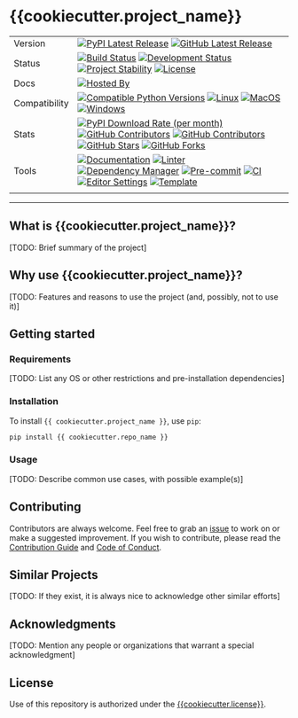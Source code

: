 # {{cookiecutter.project_name}}

| | |
| --- | --- |
| Version | [![PyPI Latest Release](https://img.shields.io/pypi/v/{{cookiecutter.repo_name}}.svg?style=for-the-badge&label=pypi&logo=PyPI&color=darkorange)](https://pypi.org/project/{{cookiecutter.repo_name}}/) [![GitHub Latest Release](https://img.shields.io/github/v/tag/{{cookiecutter.github_user}}/{{cookiecutter.repo_name}}?style=for-the-badge&label=branch&logo=github&color=navy)](https://github.com/{{cookiecutter.github_user}}/{{cookiecutter.repo_name}}/releases)
| Status | [![Build Status](https://img.shields.io/github/actions/workflow/status/{{cookiecutter.github_user}}/{{cookiecutter.repo_name}}/ci.yml?branch=main&label=tests&style=for-the-badge&logo=pytest&color=cadetblue)](https://github.com/{{cookiecutter.github_user}}/{{cookiecutter.repo_name}}/actions/workflows/ci.yml?query=branch%3Amain) [![Development Status](https://img.shields.io/badge/Development-Active-Green?style=for-the-badge&logo=git)](https://www.repostatus.org/#active) [![Project Stability](https://img.shields.io/badge/stability-beta-firebrick?style=for-the-badge&logo=git)](https://www.repostatus.org/#active) [![License](https://img.shields.io/badge/License-Apache_2.0-blue.svg?style=for-the-badge&logo=apache&color=goldenrod)](https://opensource.org/licenses/Apache-2.0)
| Docs | [![Hosted By](https://img.shields.io/badge/hosted_by-github_pages-blue?style=for-the-badge&logo=github&color=navy)](https://{{cookiecutter.github_user}}.github.io/{{cookiecutter.repo_name}})
| Compatibility | [![Compatible Python Versions](https://img.shields.io/pypi/pyversions/{{cookiecutter.repo_name}}?style=for-the-badge&logo=python&color=darkorange)](https://pypi.python.org/pypi/{{cookiecutter.repo_name}}/) [![Linux](https://img.shields.io/badge/linux-maroon?style=for-the-badge&logo=linux&labelColor=gray)](https://www.linux.org/) [![MacOS](https://img.shields.io/badge/macos-yellow?style=for-the-badge&logo=apple&labelColor=gray)](https://www.apple.com/macos/) [![Windows](https://img.shields.io/badge/windows-blue?style=for-the-badge&logo=windows&labelColor=gray)](https://www.microsoft.com/en-us/windows?r=1)
| Stats | [![PyPI Download Rate (per month)](https://img.shields.io/pypi/dm/{{cookiecutter.repo_name}}?style=for-the-badge&logo=pypi&color=darkorange)](https://pypi.org/project/{{cookiecutter.repo_name}}) [![GitHub Contributors](https://img.shields.io/github/contributors/{{cookiecutter.github_user}}/{{cookiecutter.repo_name}}?style=for-the-badge&label=contributors&logo=github&color=darksalmon)](https://github.com/{{cookiecutter.github_user}}/{{cookiecutter.repo_name}}/graphs/contributors) [![GitHub Contributors](https://img.shields.io/github/issues/{{cookiecutter.github_user}}/{{cookiecutter.repo_name}}?style=for-the-badge&label=issues&logo=github&color=deeppink)](https://github.com/{{cookiecutter.github_user}}/{{cookiecutter.repo_name}}/graphs/contributors) [![GitHub Stars](https://img.shields.io/github/stars/{{cookiecutter.github_user}}/{{cookiecutter.repo_name}}?style=for-the-badge&label=Stars&logo=github&color=firebrick)](https://github.com/{{cookiecutter.github_user}}/{{cookiecutter.repo_name}}/stargazers) [![GitHub Forks](https://img.shields.io/github/forks/{{cookiecutter.github_user}}/{{cookiecutter.repo_name}}?style=for-the-badge&label=forks&logo=github&color=coral)](https://github.com/{{cookiecutter.github_user}}/{{cookiecutter.repo_name}}/forks)
| Tools | [![Documentation](https://img.shields.io/badge/MkDocs-magenta?style=for-the-badge&logo=markdown&labelColor=gray)](https://squidfunk.github.io/mkdocs-material/) [![Linter](https://img.shields.io/endpoint?style=for-the-badge&url=https://raw.githubusercontent.com/charliermarsh/Ruff/main/assets/badge/v2.json)](https://github.com/astral-sh/Ruff) [![Dependency Manager](https://img.shields.io/badge/PDM-blueviolet?style=for-the-badge&logo=affinity&labelColor=gray)](https://PDM.fming.dev) [![Pre-commit](https://img.shields.io/badge/pre--commit-brightgreen?style=for-the-badge&logo=pre-commit&logoColor=white&labelColor=gray)](https://github.com/TezRomacH/python-package-template/blob/master/.pre-commit-config.yaml) [![CI](https://img.shields.io/badge/github_actions-yellow?style=for-the-badge&logo=githubactions&labelColor=gray)](https://github.com/features/actions) [![Editor Settings](https://img.shields.io/badge/editor_config-blue?style=for-the-badge&logo=editorconfig&labelColor=gray)](https://github.com/features/actions) [![Template](https://img.shields.io/badge/snickerdoodle-brown?style=for-the-badge&logo=cookiecutter&labelColor=gray)](https://www.github.com/WithPrecedent/snickerdoodle)
| | |

-----

## What is {{cookiecutter.project_name}}?

[TODO: Brief summary of the project]

## Why use {{cookiecutter.project_name}}?

[TODO: Features and reasons to use the project (and, possibly, not to use it)]

## Getting started

### Requirements

[TODO: List any OS or other restrictions and pre-installation dependencies]

### Installation

To install `{{ cookiecutter.project_name }}`, use `pip`:

```sh
pip install {{ cookiecutter.repo_name }}
```

### Usage

[TODO: Describe common use cases, with possible example(s)]

## Contributing

Contributors are always welcome. Feel free to grab an [issue](https://www.github.com/{{cookiecutter.github_user}}/{{cookiecutter.repo_name}}/issues) to work on or make a suggested improvement. If you wish to contribute, please read the [Contribution Guide](https://www.github.com/{{cookiecutter.github_user}}/{{cookiecutter.repo_name}}/contributing.md) and [Code of Conduct](https://www.github.com/{{cookiecutter.github_user}}/{{cookiecutter.repo_name}}/code_of_conduct.md).

## Similar Projects

[TODO: If they exist, it is always nice to acknowledge other similar efforts]

## Acknowledgments

[TODO: Mention any people or organizations that warrant a special acknowledgment]

## License

Use of this repository is authorized under the [{{cookiecutter.license}}](https://www.github.com/{{cookiecutter.github_user}}/{{cookiecutter.repo_name}}/blog/main/LICENSE).
